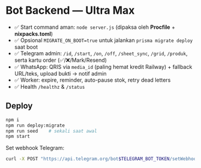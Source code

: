 
# Bot Backend — Ultra Max

- ✅ Start command aman: `node server.js` (dipaksa oleh **Procfile** + **nixpacks.toml**)
- ✅ Opsional `MIGRATE_ON_BOOT=true` untuk jalankan `prisma migrate deploy` saat boot
- ✅ Telegram admin: `/id`, `/start`, `/on`, `/off`, `/sheet_sync`, `/grid`, `/produk`, serta kartu order (✅/❌/Mark/Resend)
- ✅ WhatsApp: QRIS via `media_id` (paling hemat kredit Railway) + fallback URL/teks, upload bukti → notif admin
- ✅ Worker: expire, reminder, auto-pause stok, retry dead letters
- ✅ Health `/healthz` & `/status`

## Deploy
```bash
npm i
npm run deploy:migrate
npm run seed    # sekali saat awal
npm start
```
Set webhook Telegram:
```bash
curl -X POST "https://api.telegram.org/bot$TELEGRAM_BOT_TOKEN/setWebhook"   -d "url=$PUBLIC_URL/webhook/telegram/$WEBHOOK_SECRET_PATH"
```
